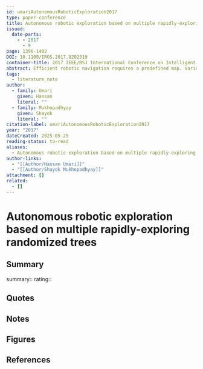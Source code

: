 ```yaml
---
id: umariAutonomousRoboticExploration2017
type: paper-conference
title: Autonomous robotic exploration based on multiple rapidly-exploring randomized trees
issued:
  date-parts:
    - - 2017
      - 9
page: 1396-1402
DOI: 10.1109/IROS.2017.8202319
container-title: 2017 IEEE/RSJ International Conference on Intelligent Robots and Systems (IROS)
abstract: Efficient robotic navigation requires a predefined map. Various autonomous exploration strategies exist, which direct robots to unexplored space by detecting frontiers. Frontiers are boundaries separating known space form unknown space. Usually frontier detection utilizes image processing tools like edge detection, thus limiting it to two dimensional (2D) exploration. This paper presents a new exploration strategy based on the use of multiple Rapidly-exploring Random Trees (RRTs). The RRT algorithm is chosen because, it is biased towards unexplored regions. Also, using RRT provides a general approach which can be extended to higher dimensional spaces. The proposed strategy is implemented and tested using the Robot Operating System (ROS) framework. Additionally this work uses local and global trees for detecting frontier points, which enables efficient robotic exploration. Current efforts are limited to the single robot case. Extension to multi-agent systems and three-dimensional (3D) space is left for future effort.
tags:
  - literature_note
author:
  - family: Umari
    given: Hassan
    literal: ""
  - family: Mukhopadhyay
    given: Shayok
    literal: ""
citation-label: umariAutonomousRoboticExploration2017
year: "2017"
dateCreated: 2025-05-25
reading-status: to-read
aliases:
  - Autonomous robotic exploration based on multiple rapidly-exploring randomized trees
author-links:
  - "[[Author/Hassan Umari]]"
  - "[[Author/Shayok Mukhopadhyay]]"
attachment: []
related:
  - []
---
```


# Autonomous robotic exploration based on multiple rapidly-exploring randomized trees

## Summary
summary::
rating::

## Quotes

## Notes

## Figures

## References



